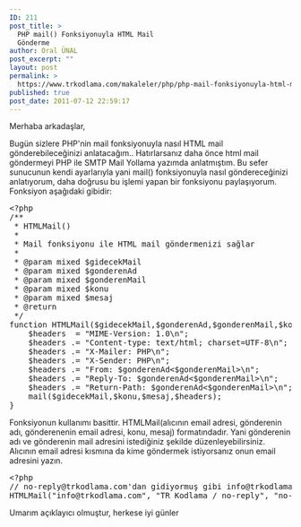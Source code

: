 ```yaml
---
ID: 211
post_title: >
  PHP mail() Fonksiyonuyla HTML Mail
  Gönderme
author: Oral ÜNAL
post_excerpt: ""
layout: post
permalink: >
  https://www.trkodlama.com/makaleler/php/php-mail-fonksiyonuyla-html-mail-gonderme-211.html
published: true
post_date: 2011-07-12 22:59:17
---
```

Merhaba arkadaşlar,

Bugün sizlere PHP'nin mail fonksiyonuyla nasıl HTML mail gönderebileceğinizi anlatacağım.. Hatırlarsanız daha önce html mail göndermeyi PHP ile SMTP Mail Yollama yazımda anlatmıştım. Bu sefer sunucunun kendi ayarlarıyla yani mail() fonksiyonuyla nasıl göndereceğinizi anlatıyorum, daha doğrusu bu işlemi yapan bir fonksiyonu paylaşıyorum. Fonksiyon aşağıdaki gibidir:
<pre class="prettyprint lang-php" data-start-line="1" data-visibility="visible" data-highlight="" data-caption="">&lt;?php
/**
 * HTMLMail()
 *
 * Mail fonksiyonu ile HTML mail göndermenizi sağlar
 *
 * @param mixed $gidecekMail
 * @param mixed $gonderenAd
 * @param mixed $gonderenMail
 * @param mixed $konu
 * @param mixed $mesaj
 * @return
 */
function HTMLMail($gidecekMail,$gonderenAd,$gonderenMail,$konu,$mesaj) {
	$headers  = "MIME-Version: 1.0\n";
	$headers .= "Content-type: text/html; charset=UTF-8\n";
	$headers .= "X-Mailer: PHP\n";
	$headers .= "X-Sender: PHP\n";
	$headers .= "From: $gonderenAd&lt;$gonderenMail&gt;\n";
	$headers .= "Reply-To: $gonderenAd&lt;$gonderenMail&gt;\n";
	$headers .= "Return-Path: $gonderenAd&lt;$gonderenMail&gt;\n";
	mail($gidecekMail,$konu,$mesaj,$headers);
}</pre>
Fonksiyonun kullanımı basittir. HTMLMail(alıcının email adresi, gönderenin adı, gönderenenin email adresi, konu, mesaj) formatındadır. Yani gönderenin adı ve gönderenin mail adresini istediğiniz şekilde düzenleyebilirsiniz. Alıcının email adresi kısmına da kime göndermek istiyorsanız onun email adresini yazın.
<pre class="prettyprint lang-php" data-start-line="1" data-visibility="visible" data-highlight="" data-caption="">&lt;?php
// no-reply@trkodlama.com'dan gidiyormuş gibi info@trkodlama.com adresine mail gönderelim
HTMLMail("info@trkodlama.com", "TR Kodlama / no-reply", "no-reply@trkodlama.com", "Konumuz Yok", "&lt;p&gt;Mesajımız deneme olsun, deneme mesajı ve örnektir.&lt;/p&gt;&lt;p&gt;Bunlarda paragraflarımız&lt;/p&gt;");</pre>
Umarım açıklayıcı olmuştur, herkese iyi günler